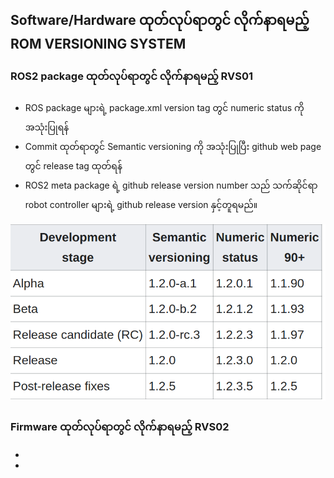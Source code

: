 ## Software/Hardware ထုတ်လုပ်ရာတွင် လိုက်နာရမည့် ROM VERSIONING SYSTEM

### ROS2 package ထုတ်လုပ်ရာတွင် လိုက်နာရမည့် RVS01 
- ROS package များရဲ့ package.xml version tag တွင် numeric status ကို အသုံးပြုရန် 
- Commit ထုတ်ရာတွင် Semantic versioning ကို အသုံးပြုပြီး github web page တွင် release tag ထုတ်ရန်
- ROS2 meta package ရဲ့ github release version number သည် သက်ဆိုင်ရာ robot controller များရဲ့ github release version နှင့်တူရမည်။
<img src="img/version.png">

### Firmware ထုတ်လုပ်ရာတွင် လိုက်နာရမည့် RVS02
- 
- 

